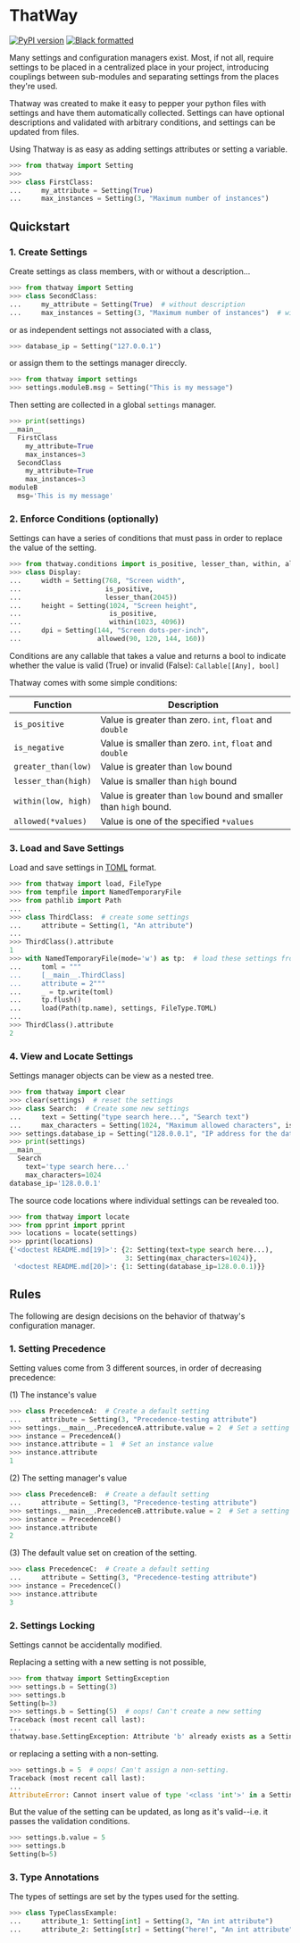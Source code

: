 # ThatWay

[![PyPI version](https://img.shields.io/pypi/v/thatway.svg)](https://pypi.org/project/thatway/)
[![Black formatted](https://img.shields.io/badge/code%20style-black-000000.svg)](https://github.com/psf/black)


Many settings and configuration managers exist. Most, if not all, require settings to be placed in a centralized place in your project, introducing couplings between sub-modules and separating settings from the places they're used. 

Thatway was created to make it easy to pepper your python files with settings and have them automatically collected. Settings can have optional descriptions and validated with arbitrary conditions, and settings can be updated from files.

Using Thatway is as easy as adding settings attributes or setting a variable.

```python
>>> from thatway import Setting
>>>
>>> class FirstClass:
...     my_attribute = Setting(True)
...     max_instances = Setting(3, "Maximum number of instances")
```

## Quickstart


### 1. Create Settings

Create settings as class members, with or without a description...

```python
>>> from thatway import Setting    
>>> class SecondClass:
...     my_attribute = Setting(True)  # without description
...     max_instances = Setting(3, "Maximum number of instances")  # with description
```

or as independent settings not associated with a class,

```python
>>> database_ip = Setting("127.0.0.1")
```


or assign them to the settings manager direccly.

```python
>>> from thatway import settings
>>> settings.moduleB.msg = Setting("This is my message")
```

Then setting are collected in a global `settings` manager.

```python
>>> print(settings)
__main__
  FirstClass
    my_attribute=True
    max_instances=3
  SecondClass
    my_attribute=True
    max_instances=3
moduleB
  msg='This is my message'
```

### 2. Enforce Conditions (optionally)

Settings can have a series of conditions that must pass in order to replace the
value of the setting.

```python
>>> from thatway.conditions import is_positive, lesser_than, within, allowed
>>> class Display:
...     width = Setting(768, "Screen width", 
...                     is_positive,
...                     lesser_than(2045))
...     height = Setting(1024, "Screen height",
...                      is_positive, 
...                      within(1023, 4096))
...     dpi = Setting(144, "Screen dots-per-inch",
...                   allowed(90, 120, 144, 160)) 
```

Conditions are any callable that takes a value
and returns a bool to indicate whether the value is valid (True) or invalid (False):
`Callable[[Any], bool]`

Thatway comes with some simple conditions:

| Function            | Description                         |
|---------------------|-------------------------------------|
| `is_positive`       | Value is greater than zero.  `int`, `float` and `double` |
| `is_negative`       | Value is smaller than zero. `int`, `float` and `double` |
| `greater_than(low)` | Value is greater than `low` bound |
| `lesser_than(high)` | Value is smaller than `high` bound |
| `within(low, high)` | Value is greater than `low` bound and smaller than `high` bound. |
| `allowed(*values)`  | Value is one of the specified `*values` |

### 3. Load and Save Settings

Load and save settings in [TOML](https://toml.io/en/) format.

```python
>>> from thatway import load, FileType
>>> from tempfile import NamedTemporaryFile
>>> from pathlib import Path
...
>>> class ThirdClass:  # create some settings
...     attribute = Setting(1, "An attribute")
...
>>> ThirdClass().attribute
1
>>> with NamedTemporaryFile(mode='w') as tp:  # load these settings from a file
...     toml = """
...     [__main__.ThirdClass]
...     attribute = 2"""
...     _ = tp.write(toml)
...     tp.flush()
...     load(Path(tp.name), settings, FileType.TOML)
...
>>> ThirdClass().attribute
2
```

### 4. View and Locate Settings

Settings manager objects can be view as a nested tree.

```python
>>> from thatway import clear
>>> clear(settings)  # reset the settings
>>> class Search:  # Create some new settings
...     text = Setting("type search here...", "Search text")
...     max_characters = Setting(1024, "Maximum allowed characters", is_positive)
>>> settings.database_ip = Setting("128.0.0.1", "IP address for the database connection")
>>> print(settings)
__main__
  Search
    text='type search here...'
    max_characters=1024
database_ip='128.0.0.1'
```

The source code locations where individual settings can be revealed too.

```python
>>> from thatway import locate
>>> from pprint import pprint
>>> locations = locate(settings)
>>> pprint(locations)
{'<doctest README.md[19]>': {2: Setting(text=type search here...),
                             3: Setting(max_characters=1024)},
 '<doctest README.md[20]>': {1: Setting(database_ip=128.0.0.1)}}
```

## Rules

The following are design decisions on the behavior of thatway's configuration
manager.

### 1. Setting Precedence

Setting values come from 3 different sources, in order of decreasing precedence:

(1) The instance's value

```python
>>> class PrecedenceA:  # Create a default setting
...     attribute = Setting(3, "Precedence-testing attribute") 
>>> settings.__main__.PrecedenceA.attribute.value = 2  # Set a setting manager value
>>> instance = PrecedenceA()
>>> instance.attribute = 1  # Set an instance value
>>> instance.attribute
1
```

(2) The setting manager's value

```python
>>> class PrecedenceB:  # Create a default setting
...     attribute = Setting(3, "Precedence-testing attribute") 
>>> settings.__main__.PrecedenceB.attribute.value = 2  # Set a setting manager value
>>> instance = PrecedenceB()
>>> instance.attribute
2
```

(3) The default value set on creation of the setting.

```python
>>> class PrecedenceC:  # Create a default setting
...     attribute = Setting(3, "Precedence-testing attribute") 
>>> instance = PrecedenceC()
>>> instance.attribute
3
```

### 2. Settings Locking

Settings cannot be accidentally modified.

Replacing a setting with a new setting is not possible,

```python
>>> from thatway import SettingException  
>>> settings.b = Setting(3)
>>> settings.b
Setting(b=3)
>>> settings.b = Setting(5)  # oops! Can't create a new setting
Traceback (most recent call last):
...
thatway.base.SettingException: Attribute 'b' already exists as a Setting (Setting(b=3))
```

or replacing a setting with a non-setting.

```python
>>> settings.b = 5  # oops! Can't assign a non-setting.
Traceback (most recent call last):
...
AttributeError: Cannot insert value of type '<class 'int'>' in a SettingsManager.
```

But the value of the setting can be updated, as long as it's valid--i.e. it passes 
the validation conditions.

```python
>>> settings.b.value = 5
>>> settings.b
Setting(b=5)
```

### 3. Type Annotations

The types of settings are set by the types used for the setting.

```python
>>> class TypeClassExample:
...     attribute_1: Setting[int] = Setting(3, "An int attribute")
...     attribute_2: Setting[str] = Setting("here!", "An int attribute")
```